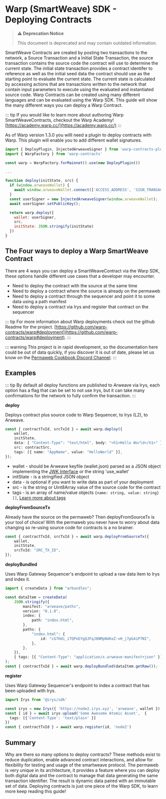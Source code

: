 # Warp (SmartWeave) SDK - Deploying Contracts

> **⚠️ Deprecation Notice**
>
> This document is deprecated and may contain outdated information.

SmartWeave Contracts are created by posting two transactions to the network, a Source Transaction and a Initial State Transaction, the source transaction contains the source code the contract will use to determine the current state. The initial state transaction provides a contract identifer to reference as well as the initial seed data the contract should use as the starting point to evaluate the current state. The current state is calculated by accessing actions that are transactions written to the network that contain input parameters to execute using the evaluated and instantiated source code. Warp Contracts can be created using many different languages and can be evaluated using the Warp SDK. This guide will show the many different ways you can deploy a Warp Contract.

::: tip
If you would like to learn more about authoring Warp SmartWeaveContracts, checkout the Warp Academy! [https://academy.warp.cc/](https://academy.warp.cc/)
:::

As of Warp version 1.3.0 you willl need a plugin to deploy contracts with Warp. This plugin will enable you to add different wallet signatures.

```js
import { DeployPlugin, InjectedArweaveSigner } from 'warp-contracts-plugin-deploy'
import { WarpFactory } from 'warp-contracts'

const warp = WarpFactory.forMainnet().use(new DeployPlugin())

...

function deploy(initState, src) {
  if (window.arweaveWallet) {
    await window.arweaveWallet.connect(['ACCESS_ADDRESS', 'SIGN_TRANSACTION', 'ACCESS_PUBLIC_KEY', 'SIGNATURE']);
  }
  const userSigner = new InjectedArweaveSigner(window.arweaveWallet);
  await userSigner.setPublicKey();

  return warp.deploy({
    wallet: userSigner,
    src,
    initState: JSON.stringify(initState)
  })
}
```

## The Four ways to deploy a Warp SmartWeave Contract

There are 4 ways you can deploy a SmartWeaveContract via the Warp SDK, these options handle different use cases that a developer may encounter.

-   Need to deploy the contract with the source at the same time
-   Need to deploy a contract where the source is already on the permaweb
-   Need to deploy a contract through the sequencer and point it to some data using a path manifest
-   Need to deploy a contract via Irys and register that contract on the sequencer

::: tip
For more information about Warp deployments check out the github Readme for the project. [https://github.com/warp-contracts/warp#deployment](https://github.com/warp-contracts/warp#deployment).
:::

::: warning
This project is in rapid development, so the documentation here could be out of data quickly, if you discover it is out of date, please let us know on the [Permaweb Cookbook Discord Channel](https://discord.gg/haCAX3shxF).
:::

## Examples

::: tip
By default all deploy functions are published to Arweave via Irys, each option has a flag that can be set to not use Irys, but it can take many confirmations for the network to fully confirm the transaction.
:::

**deploy**

Deploys contract plus source code to Warp Sequencer, to Irys (L2), to Arweave.

```ts
const { contractTxId, srcTxId } = await warp.deploy({
	wallet,
	initState,
	data: { "Content-Type": "text/html", body: "<h1>Hello World</h1>" },
	src: contractSrc,
	tags: [{ name: "AppName", value: "HelloWorld" }],
});
```

-   wallet - should be Arweave keyfile (wallet.json) parsed as a JSON object implementing the [JWK Interface](https://rfc-editor.org/rfc/rfc7517) or the string 'use_wallet'
-   initState - is a stringified JSON object
-   data - is optional if you want to write data as part of your deployment
-   src - is the string or Uint8Array value of the source code for the contract
-   tags - is an array of name/value objects `{name: string, value: string}[]`, [Learn more about tags](../../../concepts/tags.md)

**deployFromSourceTx**

Already have the source on the permaweb? Then deployFromSourceTx is your tool of choice! With the permaweb you never have to worry about data changing so re-using source code for contracts is a no brainer.

```ts
const { contractTxId, srcTxId } = await warp.deployFromSourceTx({
	wallet,
	initState,
	srcTxId: "SRC_TX_ID",
});
```

**deployBundled**

Uses Warp Gateway Sequencer's endpoint to upload a raw data item to Irys and index it.

```ts
import { createData } from "arbundles";

const dataItem = createData(
	JSON.stringify({
		manifest: "arweave/paths",
		version: "0.1.0",
		index: {
			path: "index.html",
		},
		paths: {
			"index.html": {
				id: "cG7Hdi_iTQPoEYgQJFqJ8NMpN4KoZ-vH_j7pG4iP7NI",
			},
		},
	}),
	{ tags: [{ "Content-Type": "application/x.arweave-manifest+json" }] },
);
const { contractTxId } = await warp.deployBundled(dataItem.getRaw());
```

**register**

Uses Warp Gateway Sequencer's endpoint to index a contract that has been uploaded with Irys.

```ts
import Irys from '@irys/sdk'

const irys = new Irys({ 'https://node2.irys.xyz', 'arweave', wallet })
const { id } = await irys.upload('Some Awesome Atomic Asset',  {
  tags: [{'Content-Type': 'text/plain' }]
})
const { contractTxId } = await warp.register(id, 'node2')
```

## Summary

Why are there so many options to deploy contracts? These methods exist to reduce duplication, enable advanced contract interactions, and allow for flexibility for testing and usage of the smartweave protocol. The permaweb is very unique in its architecture, it provides a feature where you can deploy both digital data and the contract to manage that data generating the same transaction identifier. The result is dynamic data paired with an immutable set of data. Deploying contracts is just one piece of the Warp SDK, to learn more keep reading this guide!
